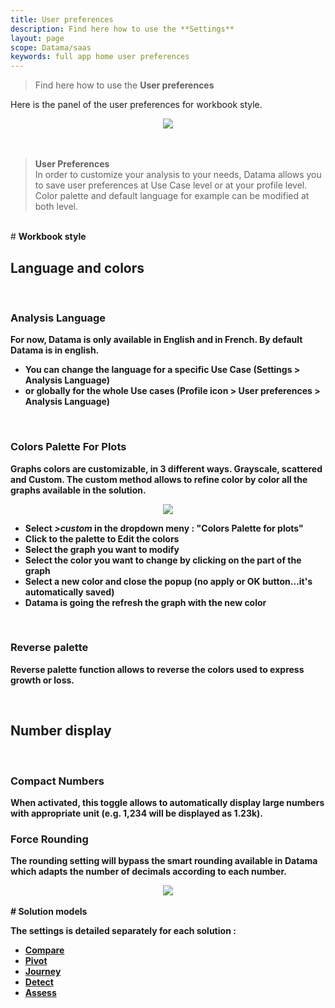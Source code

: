 ```yaml
---
title: User preferences
description: Find here how to use the **Settings**
layout: page
scope: Datama/saas
keywords: full app home user preferences
---
```


> Find here how to use the **User preferences**

Here is the panel of the user preferences for workbook style.
<br>
<center><img src="{{site.url}}/{{site.baseurl}}/core_app/new/interface/homepage/images/User_preferences.png"/></center>
<br>


<br>

> **User Preferences**
<br> In order to customize your analysis to your needs, Datama allows you to save user preferences at Use Case level or at your profile level.
Color palette and default language for example can be modified at both level.

<br/>
# <b>Workbook style<b>
<br/>

## Language and colors

<br/>

### **Analysis Language**

For now, Datama is only available in English and in French. By default Datama is in english.
- You can change the language for a specific Use Case (Settings > Analysis Language)
- or globally for the whole Use cases (Profile icon > User preferences > Analysis Language)

<br/>

### **Colors Palette For Plots**

Graphs colors are customizable, in 3 different ways.
Grayscale, scattered and Custom.
The custom method allows to refine color by color all the graphs available in the solution.


<center><img src="{{site.url}}/{{site.baseurl}}/core_app/new/interface/subheader/settings/images/colors_palette.png"/></center>

- Select <i>>custom</i> in the dropdown meny : "Colors Palette for plots"
- Click to the palette to Edit the colors
- Select the graph you want to modify
- Select the color you want to change by clicking on the part of the graph
- Select a new color and close the popup (no apply or OK button...it's automatically saved)
- Datama is going the refresh the graph with the new color

<br/>

### **Reverse palette**

 Reverse palette function allows to reverse the colors used to express growth or loss.

<br/>

## Number display

<br/>

### **Compact Numbers**

When activated, this toggle allows to automatically display large numbers with appropriate unit (e.g. 1,234 will be displayed as 1.23k).

### **Force Rounding**

The rounding setting will bypass the smart rounding available in Datama which adapts the number of decimals according to each number.

<center><img src="{{site.url}}/{{site.baseurl}}/core_app/new/interface/subheader/settings/images/force_rounding.png"/></center>

<br/>
# <b>Solution models<b>
<br/>

The settings is detailed separately for each solution :
- [Compare]({{site.url}}/{{site.baseurl}}/core_app/new/compare/interface/subheader/settings.html)
- [Pivot]({{site.url}}/{{site.baseurl}}/core_app/new/pivot/interface/subheader/settings.html)
- [Journey]({{site.url}}/{{site.baseurl}}docs/core_app/new/journey/interface/journey_header.html)
- [Detect]({{site.url}}/{{site.baseurl}}/core_app/new/detect/settings.html)
- [Assess]({{site.url}}/{{site.baseurl}}/core_app/new/assess/settings.html)
